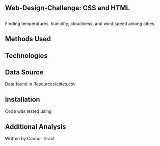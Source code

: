 ## Web-Design-Challenge: CSS and HTML
## 

Finding temperatures, humidity, cloudiness, and wind speed among cities.

## Methods Used  




## Technologies




## Data Source

Data found in Resources/cities.csv

## Installation

Code was tested using


## Additional Analysis



Written by Connor Grant



